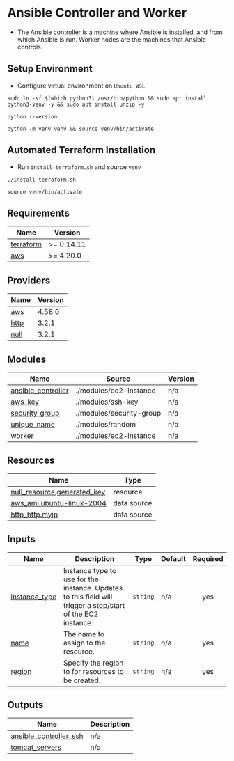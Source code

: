 # Ansible Controller and Worker
- The Ansible controller is a machine where Ansible is installed, and from which Ansible is run. Worker nodes are the machines that Ansible controls.
## Setup Environment
- Configure virtual environment on `Ubuntu WSL`
```
sudo ln -sf $(which python3) /usr/bin/python && sudo apt install python3-venv -y && sudo apt install unzip -y
```
```
python --version
```
```
python -m venv venv && source venv/bin/activate
```

## Automated Terraform Installation
- Run `install-terraform.sh` and source `venv`
```
./install-terraform.sh 
```
```
source venv/bin/activate
```

## Requirements

| Name | Version |
|------|---------|
| <a name="requirement_terraform"></a> [terraform](#requirement\_terraform) | >= 0.14.11 |
| <a name="requirement_aws"></a> [aws](#requirement\_aws) | >= 4.20.0 |

## Providers

| Name | Version |
|------|---------|
| <a name="provider_aws"></a> [aws](#provider\_aws) | 4.58.0 |
| <a name="provider_http"></a> [http](#provider\_http) | 3.2.1 |
| <a name="provider_null"></a> [null](#provider\_null) | 3.2.1 |

## Modules

| Name | Source | Version |
|------|--------|---------|
| <a name="module_ansible_controller"></a> [ansible\_controller](#module\_ansible\_controller) | ./modules/ec2-instance | n/a |
| <a name="module_aws_key"></a> [aws\_key](#module\_aws\_key) | ./modules/ssh-key | n/a |
| <a name="module_security_group"></a> [security\_group](#module\_security\_group) | ./modules/security-group | n/a |
| <a name="module_unique_name"></a> [unique\_name](#module\_unique\_name) | ./modules/random | n/a |
| <a name="module_worker"></a> [worker](#module\_worker) | ./modules/ec2-instance | n/a |

## Resources

| Name | Type |
|------|------|
| [null_resource.generated_key](https://registry.terraform.io/providers/hashicorp/null/latest/docs/resources/resource) | resource |
| [aws_ami.ubuntu-linux-2004](https://registry.terraform.io/providers/hashicorp/aws/latest/docs/data-sources/ami) | data source |
| [http_http.myip](https://registry.terraform.io/providers/hashicorp/http/latest/docs/data-sources/http) | data source |

## Inputs

| Name | Description | Type | Default | Required |
|------|-------------|------|---------|:--------:|
| <a name="input_instance_type"></a> [instance\_type](#input\_instance\_type) | Instance type to use for the instance. Updates to this field will trigger a stop/start of the EC2 instance. | `string` | n/a | yes |
| <a name="input_name"></a> [name](#input\_name) | The name to assign to the resource. | `string` | n/a | yes |
| <a name="input_region"></a> [region](#input\_region) | Specify the region to for resources to be created. | `string` | n/a | yes |

## Outputs

| Name | Description |
|------|-------------|
| <a name="output_ansible_controller_ssh"></a> [ansible\_controller\_ssh](#output\_ansible\_controller\_ssh) | n/a |
| <a name="output_tomcat_servers"></a> [tomcat\_servers](#output\_tomcat\_servers) | n/a |
